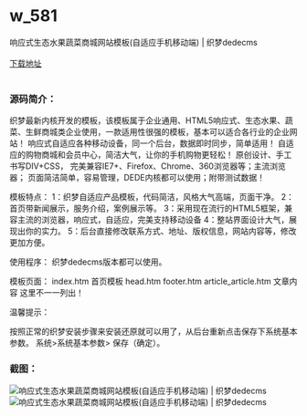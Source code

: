 # w_581
响应式生态水果蔬菜商城网站模板(自适应手机移动端) | 织梦dedecms
<br/></br>
[下载地址](https://www.uuid2.com/581.html "下载地址")
<br/></br>
<h3>源码简介：</h3>
<p>织梦最新内核开发的模板，该模板属于企业通用、HTML5响应式、生态水果、蔬菜、生鲜商城类企业使用，一款适用性很强的模板，基本可以适合各行业的企业网站！
响应式自适应各种移动设备，同一个后台，数据即时同步，简单适用！
自适应的购物商城和会员中心，简洁大气，让你的手机购物更轻松！
原创设计、手工书写DIV+CSS，
完美兼容IE7+、Firefox、Chrome、360浏览器等；主流浏览器；
页面简洁简单，容易管理，DEDE内核都可以使用；附带测试数据！<p>
<p>模板特点：
1：织梦自适应产品模板，代码简洁，风格大气高端，页面干净。
2：首页带新闻展示，服务介绍，案例展示等。
3：采用现在流行的HTML5框架，兼容主流的浏览器，响应式，自适应，完美支持移动设备
4：整站界面设计大气，展现出你的实力。
5：后台直接修改联系方式、地址、版权信息，网站内容等，修改更加方便。<p>
<p>使用程序：
织梦dedecms版本都可以使用。<p>
<p>模板页面：
index.htm 首页模板
head.htm
footer.htm
article_article.htm 文章内容
这里不一一列出！<p>
<p>温馨提示：<p>
<p>按照正常的织梦安装步骤来安装还原就可以用了，从后台重新点击保存下系统基本参数。 系统>系统基本参数> 保存（确定）。<p>
<p> <p>
<h3>截图：</h3>
<img src="https://www.uuid2.com/wp-content/uploads/img/202105/1a00827448.jpg" alt="响应式生态水果蔬菜商城网站模板(自适应手机移动端) | 织梦dedecms"><img src="https://www.uuid2.com/wp-content/uploads/img/202105/1a00827448.jpg" alt="响应式生态水果蔬菜商城网站模板(自适应手机移动端) | 织梦dedecms">
